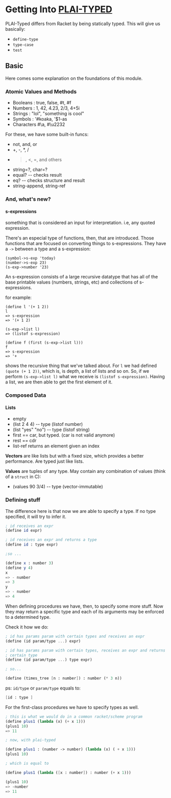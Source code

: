 # Getting Into [PLAI-TYPED](https://github.com/mflatt/plai-typed)

PLAI-Typed differs from Racket by being statically typed. This will give us basically:

-   `define-type`
-   `type-case`
-   `test`


## Basic

Here comes some explanation on the foundations of this module.


### Atomic Values and Methods

-   Booleans : true, false, #t, #f
-   Numbers : 1, 42, 4.23, 2/3, 4+5i
-   Strings : "lol", "something is cool"
-   Symbols : '#koaka, '$1-as
-   Characters #\a, #\u2232

For these, we have some built-in funcs:

-   not, and, or
-   +, -, *, /
-   >, <, =, and others
-   string=?, char=?
-   equal?  -- checks result
-   eq? -- checks structure and result
-   string-append, string-ref


### And, what's new?

#### s-expressions

something that is considered an input for interpretation. i.e, any quoted expression.

There's an especial type of functions, then, that are introduced. Those functions that are focused on converting things to s-expressions. They have a `->` between a type and a s-expression:

```
(symbol->s-exp 'today)
(number->s-exp 23)
(s-exp->number '23)
```

An s-expression consists of a large recursive datatype that has all of the base printable values (numbers, strings, etc) and collections of s-expressions.

for example:

```
(define l '(+ 1 2))
l
=> s-expression
=> '(+ 1 2)

(s-exp->list l)
=> (listof s-expression)

(define f (first (s-exp->list l)))
f
=> s-expression
=> '+

```

shows the recursive thing that we've talked about. For `l` we had defined `(quote (+ 1 2))`, which is, is depth, a list of lists and so on. So, if we perform `(s-exp->list l)` what we receive is `(listof s-expression)`. Having a list, we are then able to get the first element of it.


### Composed Data

#### Lists

-   empty
-   (list 2 4 4)  -- type (listof number)
-   (list "yes" "no") -- type (listof string)
-   first == car, but typed. (car is not valid anymore)
-   rest == cdr
-   list-ref returns an element given an index

**Vectors** are like lists but with a fixed size, which provides a better performance. Are typed just like lists.

**Values** are tuples of any type. May contain any combination of values (think of a `struct` in C):

-   (values 90 3/4)  -- type (vector-immutable)


### Defining stuff


The difference here is that now we are able to specify a type. If no type specified, it will try to infer it.

```scheme
; id receives an expr
(define id expr)

; id receives an expr and returns a type
(define id : type expr)

;so ...

(define x : number 3)
(define y 4)
x
=> - number
=> 3
y
=> - number
=> 4
```

When defining procedures we have, then, to specify some more stuff. Now they may return a specific type and each of its arguments may be enforced to a determined type.

Check it how we do:


```scheme
; id has params param with certain types and receives an expr
(define (id param/type ...) expr)

; id has params param with certain types, receives an expr and returns a
; certain type
(define (id param/type ...) type expr)

; so...

(define (times_tree [n : number]) : number (* 3 n))

```

ps: `id/type` or `param/type` equals to:

```scheme
[id : type ]
```

For the first-class procedures we have to specify types as well.

```scheme
; this is what we would do in a common racket/scheme program
(define plus1 (lambda (x) (+ x 1)))
(plus1 10)
=> 11

; now, with plai-typed

(define plus1 : (number -> number) (lambda (x) ( + x 1)))
(plus1 10)

; which is equal to

(define plus1 (lambda ([x : number]) : number (+ x 1)))

(plus1 10)
=> -number
=> 11
```
